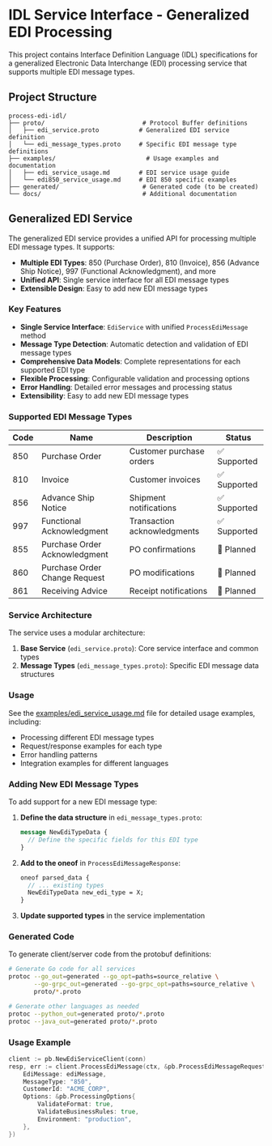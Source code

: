 # IDL Service Interface - Generalized EDI Processing

This project contains Interface Definition Language (IDL) specifications for a generalized Electronic Data Interchange (EDI) processing service that supports multiple EDI message types.

## Project Structure

```
process-edi-idl/
├── proto/                           # Protocol Buffer definitions
│   ├── edi_service.proto           # Generalized EDI service definition
│   └── edi_message_types.proto     # Specific EDI message type definitions
├── examples/                         # Usage examples and documentation
│   ├── edi_service_usage.md        # EDI service usage guide
│   └── edi850_service_usage.md     # EDI 850 specific examples
├── generated/                       # Generated code (to be created)
└── docs/                            # Additional documentation
```

## Generalized EDI Service

The generalized EDI service provides a unified API for processing multiple EDI message types. It supports:

- **Multiple EDI Types**: 850 (Purchase Order), 810 (Invoice), 856 (Advance Ship Notice), 997 (Functional Acknowledgment), and more
- **Unified API**: Single service interface for all EDI message types
- **Extensible Design**: Easy to add new EDI message types

### Key Features

- **Single Service Interface**: `EdiService` with unified `ProcessEdiMessage` method
- **Message Type Detection**: Automatic detection and validation of EDI message types
- **Comprehensive Data Models**: Complete representations for each supported EDI type
- **Flexible Processing**: Configurable validation and processing options
- **Error Handling**: Detailed error messages and processing status
- **Extensibility**: Easy to add new EDI message types

### Supported EDI Message Types

| Code | Name | Description | Status |
|------|------|-------------|--------|
| 850 | Purchase Order | Customer purchase orders | ✅ Supported |
| 810 | Invoice | Customer invoices | ✅ Supported |
| 856 | Advance Ship Notice | Shipment notifications | ✅ Supported |
| 997 | Functional Acknowledgment | Transaction acknowledgments | ✅ Supported |
| 855 | Purchase Order Acknowledgment | PO confirmations | 🔄 Planned |
| 860 | Purchase Order Change Request | PO modifications | 🔄 Planned |
| 861 | Receiving Advice | Receipt notifications | 🔄 Planned |

### Service Architecture

The service uses a modular architecture:

1. **Base Service** (`edi_service.proto`): Core service interface and common types
2. **Message Types** (`edi_message_types.proto`): Specific EDI message data structures

### Usage

See the [examples/edi_service_usage.md](examples/edi_service_usage.md) file for detailed usage examples, including:

- Processing different EDI message types
- Request/response examples for each type
- Error handling patterns
- Integration examples for different languages

### Adding New EDI Message Types

To add support for a new EDI message type:

1. **Define the data structure** in `edi_message_types.proto`:
   ```protobuf
   message NewEdiTypeData {
     // Define the specific fields for this EDI type
   }
   ```

2. **Add to the oneof** in `ProcessEdiMessageResponse`:
   ```protobuf
   oneof parsed_data {
     // ... existing types
     NewEdiTypeData new_edi_type = X;
   }
   ```

3. **Update supported types** in the service implementation

### Generated Code

To generate client/server code from the protobuf definitions:

```bash
# Generate Go code for all services
protoc --go_out=generated --go_opt=paths=source_relative \
       --go-grpc_out=generated --go-grpc_opt=paths=source_relative \
       proto/*.proto

# Generate other languages as needed
protoc --python_out=generated proto/*.proto
protoc --java_out=generated proto/*.proto
```

### Usage Example

```go
client := pb.NewEdiServiceClient(conn)
resp, err := client.ProcessEdiMessage(ctx, &pb.ProcessEdiMessageRequest{
    EdiMessage: ediMessage,
    MessageType: "850",
    CustomerId: "ACME_CORP",
    Options: &pb.ProcessingOptions{
        ValidateFormat: true,
        ValidateBusinessRules: true,
        Environment: "production",
    },
})
```
